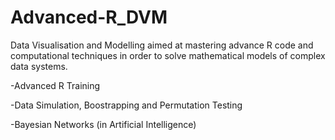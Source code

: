 # Advanced-R_DVM
Data Visualisation and Modelling aimed at mastering advance R code and computational techniques in order to solve mathematical models of complex data systems.

-Advanced R Training

-Data Simulation, Boostrapping and Permutation Testing

-Bayesian Networks (in Artificial Intelligence)


